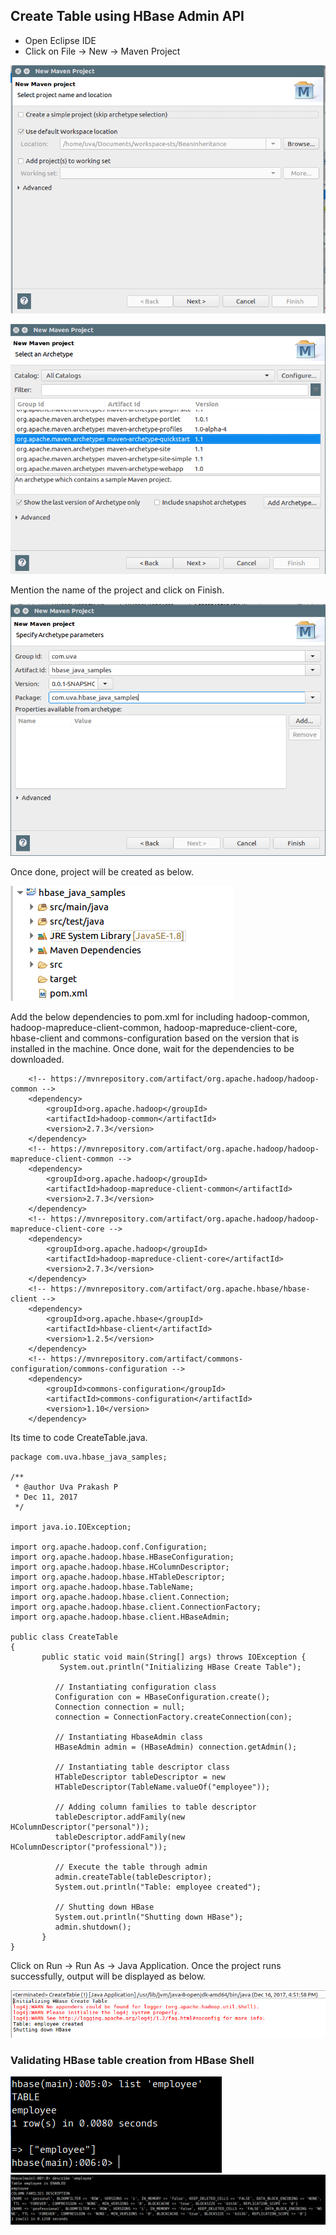 ## Create Table using HBase Admin API

* Open Eclipse IDE
* Click on File -&gt; New -&gt; Maven Project

![](/assets/new_maven_proj_1.png)

![](/assets/new_maven_proj_2.png)

Mention the name of the project and click on Finish.

![](/assets/new_maven_proj_3.png)

Once done, project will be created as below.

![](/assets/project_structure.png)

Add the below dependencies to pom.xml for including hadoop-common, hadoop-mapreduce-client-common, hadoop-mapreduce-client-core, hbase-client and commons-configuration based on the version that is installed in the machine. Once done, wait for the dependencies to be downloaded.

```
    <!-- https://mvnrepository.com/artifact/org.apache.hadoop/hadoop-common -->
    <dependency>
        <groupId>org.apache.hadoop</groupId>
        <artifactId>hadoop-common</artifactId>
        <version>2.7.3</version>
    </dependency>
    <!-- https://mvnrepository.com/artifact/org.apache.hadoop/hadoop-mapreduce-client-common -->
    <dependency>
        <groupId>org.apache.hadoop</groupId>
        <artifactId>hadoop-mapreduce-client-common</artifactId>
        <version>2.7.3</version>
    </dependency>
    <!-- https://mvnrepository.com/artifact/org.apache.hadoop/hadoop-mapreduce-client-core -->
    <dependency>
        <groupId>org.apache.hadoop</groupId>
        <artifactId>hadoop-mapreduce-client-core</artifactId>
        <version>2.7.3</version>
    </dependency>
    <!-- https://mvnrepository.com/artifact/org.apache.hbase/hbase-client -->
    <dependency>
        <groupId>org.apache.hbase</groupId>
        <artifactId>hbase-client</artifactId>
        <version>1.2.5</version>
    </dependency>
    <!-- https://mvnrepository.com/artifact/commons-configuration/commons-configuration -->
    <dependency>
        <groupId>commons-configuration</groupId>
        <artifactId>commons-configuration</artifactId>
        <version>1.10</version>
    </dependency>
```

Its time to code CreateTable.java.

```
package com.uva.hbase_java_samples;

/**
 * @author Uva Prakash P
 * Dec 11, 2017
 */

import java.io.IOException;

import org.apache.hadoop.conf.Configuration;
import org.apache.hadoop.hbase.HBaseConfiguration;
import org.apache.hadoop.hbase.HColumnDescriptor;
import org.apache.hadoop.hbase.HTableDescriptor;
import org.apache.hadoop.hbase.TableName;
import org.apache.hadoop.hbase.client.Connection;
import org.apache.hadoop.hbase.client.ConnectionFactory;
import org.apache.hadoop.hbase.client.HBaseAdmin;

public class CreateTable 
{
	   public static void main(String[] args) throws IOException {
		   System.out.println("Initializing HBase Create Table");
		   
	      // Instantiating configuration class
		  Configuration con = HBaseConfiguration.create();
		  Connection connection = null;
		  connection = ConnectionFactory.createConnection(con);

	      // Instantiating HbaseAdmin class
	      HBaseAdmin admin = (HBaseAdmin) connection.getAdmin();

	      // Instantiating table descriptor class
	      HTableDescriptor tableDescriptor = new
	      HTableDescriptor(TableName.valueOf("employee"));

	      // Adding column families to table descriptor
	      tableDescriptor.addFamily(new HColumnDescriptor("personal"));
	      tableDescriptor.addFamily(new HColumnDescriptor("professional"));

	      // Execute the table through admin
	      admin.createTable(tableDescriptor);
	      System.out.println("Table: employee created");
	      
	      // Shutting down HBase
	      System.out.println("Shutting down HBase");
	      admin.shutdown();
	   }
}
```

Click on Run -&gt; Run As -&gt; Java Application. Once the project runs successfully, output will be displayed as below.

![](/assets/create_table_output.png)

### Validating HBase table creation from HBase Shell

![](/assets/hbase-shell-1.png)![](/assets/hbase-shell-2.png)

